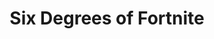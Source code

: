 ---
title: 'Six Degrees of Fortnite'
description: 'A website that connects any franchise back to Fortnite through crossovers, and includes a 3D visualization of all crossovers back to Fortnite. Over 2K unique visitors since launch.'
image:
  url: 'personal-website/images/6dof.png'
  alt: 'A screenshot of the website Six Degrees of Fortnite showing a crossover.'
links:
  - name: 'GitHub'
    url: 'https://github.com/iconsumeplutonium/six-degrees-of-fortnite'
  - name: 'Website'
    url: 'https://www.sixdegreesoffortnite.com/'
stack: React, TypeScript, Python
order: 1
---